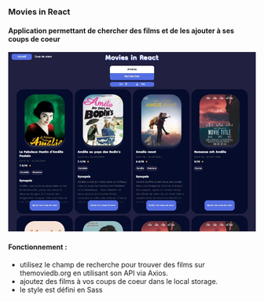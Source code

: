 ### Movies in React 
#### Application permettant de chercher des films et de les ajouter à ses coups de coeur

![sreenshot](public/img/screenshot_1.jpg)

#### Fonctionnement :
  
* utilisez le champ de recherche pour trouver des films sur themoviedb.org en utilisant son API via Axios.
* ajoutez des films à vos coups de coeur dans le local storage.
* le style est défini en Sass



